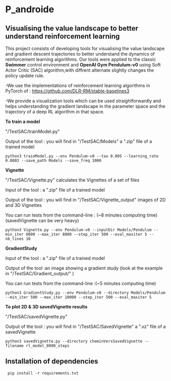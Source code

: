 # P_androide

 ## Visualising the value landscape to better understand reinforcement learning

This project consists of developing tools for visualising the value landscape and gradient descent trajectories to better understand the dynamics of reinforcement learning algorithms.
Our tools were applied to the classic **Swimmer** control environment and **OpenAI Gym Pendulum-v0** using Soft Actor Critic (SAC) algorithm,with diffrent alternate slightly changes the policy update rule.

-We use the implementations of reinforcement learning algorithms in PyTorch of : https://github.com/DLR-RM/stable-baselines3


-We provide a visualization tools which can be used straightforwardly and helps understanding the gradient landscape in the parameter space and the trajectory of a deep RL algorithm in that space.


**To train a model** 

"/TestSAC/trainModel.py"


Output of the tool : you will find in "/TestSAC/Models" a ".zip"  file of a trained model

```
python3 trainModel.py --env Pendulum-v0 --tau 0.005 --learning_rate 0.0003 --save_path Models --save_freq 1000

```

**Vignette**   

"/TestSAC/Vignette.py"  calculates the Vignettes of a set of files


Input of the tool :  a ".zip"  file of a trained model


Output of the tool : you will find in "/TestSAC/Vignette_output" images of 2D and 3D Vignettes



You can run tests from the command-line : (~8 minutes computing time) (savedVignette can be very heavy)

```
python3 Vignette.py --env Pendulum-v0 --inputDir Models/Pendulum --min_iter 8000 --max_iter 8000 --step_iter 500 --eval_maxiter 5 --nb_lines 10

```

**GradientStudy**

Input of the tool :  a ".zip"  file of a trained model



Output of the tool :an image showing a gradient study  (look at the example in "/TestSAC/Gradient_output/" )



You can run tests from the command-line :(~5 minutes computing time)

```
python3 GradientStudy.py --env Pendulum-v0 --directory Models/Pendulum --min_iter 500 --max_iter 10000 --step_iter 500 --eval_maxiter 5
```
**To plot 2D & 3D savedVignette results** 

"/TestSAC/savedVignette.py"


Output of the tool : you will find in "/TestSAC/SavedVignette" a ".xz"  file of a savedVignette

```
python3 savedVignette.py --directory cheminVersSavedVignette --filename rl_model_8000_steps

```

## Installation of dependencies

```
 pip install -r requirements.txt

```
